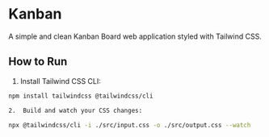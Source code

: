 # Kanban

A simple and clean Kanban Board web application styled with Tailwind CSS.

## How to Run

1. Install Tailwind CSS CLI:

```bash
npm install tailwindcss @tailwindcss/cli

2.  Build and watch your CSS changes:

npx @tailwindcss/cli -i ./src/input.css -o ./src/output.css --watch
